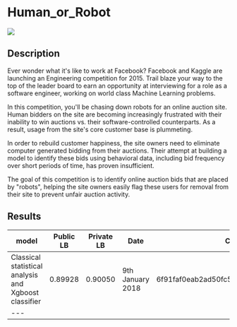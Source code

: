 # Human_or_Robot

![](https://niccollsanddimes.files.wordpress.com/2015/06/robot-woman-office.jpg)

## Description
Ever wonder what it's like to work at Facebook? Facebook and Kaggle are launching an Engineering competition for 2015. Trail blaze your way to the top of the leader board to earn an opportunity at interviewing for a role as a software engineer, working on world class Machine Learning problems. 

In this competition, you'll be chasing down robots for an online auction site. Human bidders on the site are becoming increasingly frustrated with their inability to win auctions vs. their software-controlled counterparts. As a result, usage from the site's core customer base is plummeting.

In order to rebuild customer happiness, the site owners need to eliminate computer generated bidding from their auctions. Their attempt at building a model to identify these bids using behavioral data, including bid frequency over short periods of time, has proven insufficient. 

The goal of this competition is to identify online auction bids that are placed by "robots", helping the site owners easily flag these users for removal from their site to prevent unfair auction activity. 

## Results

model | Public LB | Private LB | Date | Commit
--- | --- | --- | --- | ---
Classical statistical analysis and Xgboost classifier | 0.89928 | 0.90050 | 9th January 2018 | 6f91faf0eab2ad50fc54c1dd31cdce467f5ecdaa
| ---
